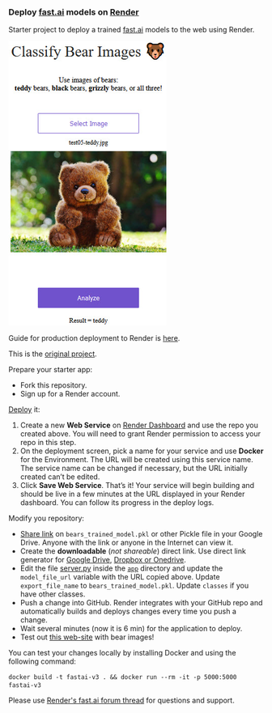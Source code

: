 ### Deploy [fast.ai](https://www.fast.ai) models on [Render](https://render.com)
Starter project to deploy a trained [fast.ai](https://github.com/fastai/fastai)
models to the web using Render.

![Web app](data/2019.10.02_web_app.jpg)

Guide for production deployment to Render is
[here](https://course.fast.ai/deployment_render.html).

This is the [original project](https://github.com/render-examples/fastai-v3).

Prepare your starter app:
   * Fork this repository.
   * Sign up for a Render account.

[Deploy](https://course.fast.ai/deployment_render.html#deploy) it:
   1. Create a new **Web Service** on [Render Dashboard](https://dashboard.render.com/)
      and use the repo you created above.
      You will need to grant Render permission to access your repo in this step.
   2. On the deployment screen, pick a name for your service and use **Docker**
      for the Environment. The URL will be created using this service name. The service
      name can be changed if necessary, but the URL initially created can’t be edited.
   3. Click **Save Web Service**. That’s it! Your service will begin building and should be
      live in a few minutes at the URL displayed in your Render dashboard.
      You can follow its progress in the deploy logs.

Modify you repository:
   * [Share link](https://www.wonderplugin.com/online-tools/google-drive-direct-link-generator/#getsharedurl)
     on `bears_trained_model.pkl` or other Pickle file in your Google Drive.
     Anyone with the link or anyone in the Internet can view it.
   * Create the **downloadable** (*not shareable*) direct link. Use direct link generator for
     [Google Drive](https://www.wonderplugin.com/online-tools/google-drive-direct-link-generator),
     [Dropbox or Onedrive](https://syncwithtech.blogspot.com/p/direct-download-link-generator.html).
   * Edit the file [server.py](app/server.py) inside the [`app`](app) directory and update the
     `model_file_url` variable with the URL copied above.
     Update `export_file_name` to `bears_trained_model.pkl`.
     Update `classes` if you have other classes.
   * Push a change into GitHub. Render integrates with your GitHub repo and automatically builds
     and deploys changes every time you push a change.
   * Wait several minutes (now it is 6 min) for the application to deploy.
   * Test out [this web-site](https://foobar167.onrender.com/) with bear images!

You can test your changes locally by installing Docker and using the following command:
```shell script
docker build -t fastai-v3 . && docker run --rm -it -p 5000:5000 fastai-v3
```

Please use [Render's fast.ai forum thread](https://forums.fast.ai/t/deployment-platform-render/33953)
for questions and support.
